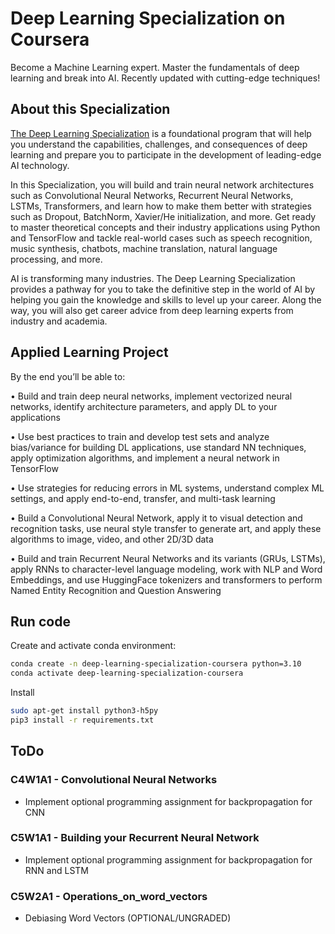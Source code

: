 # Deep Learning Specialization on Coursera
Become a Machine Learning expert. Master the fundamentals of deep learning and break into AI. Recently updated with cutting-edge techniques!

## About this Specialization

[The Deep Learning Specialization](https://www.coursera.org/specializations/deep-learning) is a foundational program that will help you understand the capabilities, challenges, and consequences of deep learning and prepare you to participate in the development of leading-edge AI technology. 

In this Specialization, you will build and train neural network architectures such as Convolutional Neural Networks, Recurrent Neural Networks, LSTMs, Transformers, and learn how to make them better with strategies such as Dropout, BatchNorm, Xavier/He initialization, and more. Get ready to master theoretical concepts and their industry applications using Python and TensorFlow and tackle real-world cases such as speech recognition, music synthesis, chatbots, machine translation, natural language processing, and more.

AI is transforming many industries. The Deep Learning Specialization provides a pathway for you to take the definitive step in the world of AI by helping you gain the knowledge and skills to level up your career. Along the way, you will also get career advice from deep learning experts from industry and academia.

## Applied Learning Project

By the end you’ll be able to:

 • Build and train deep neural networks, implement vectorized neural networks, identify architecture parameters, and apply DL to your applications

• Use best practices to train and develop test sets and analyze bias/variance for building DL applications, use standard NN techniques, apply optimization algorithms, and implement a neural network in TensorFlow

• Use strategies for reducing errors in ML systems, understand complex ML settings, and apply end-to-end, transfer, and multi-task learning

• Build a Convolutional Neural Network, apply it to visual detection and recognition tasks, use neural style transfer to generate art, and apply these algorithms to image, video, and other 2D/3D data

• Build and train Recurrent Neural Networks and its variants (GRUs, LSTMs), apply RNNs to character-level language modeling, work with NLP and Word Embeddings, and use HuggingFace tokenizers and transformers to perform Named Entity Recognition and Question Answering

## Run code

Create and activate conda environment:
```sh
conda create -n deep-learning-specialization-coursera python=3.10
conda activate deep-learning-specialization-coursera
```

Install

```sh
sudo apt-get install python3-h5py
pip3 install -r requirements.txt

```


## ToDo

### C4W1A1 - Convolutional Neural Networks
- Implement optional programming assignment for backpropagation for CNN

### C5W1A1 - Building your Recurrent Neural Network 
- Implement optional programming assignment for backpropagation for RNN and LSTM

### C5W2A1 - Operations_on_word_vectors
- Debiasing Word Vectors (OPTIONAL/UNGRADED)